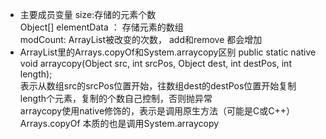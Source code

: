 - 主要成员变量
  size:存储的元素个数  
  Object[] elementData ： 存储元素的数组  
  modCount: ArrayList被改变的次数， add和remove 都会增加  
- ArrayList里的Arrays.copyOf和System.arraycopy区别
   public static native void arraycopy(Object src,  int  srcPos, Object dest, int destPos, int length);  
   表示从数组src的srcPos位置开始，往数组dest的destPos位置开始复制length个元素，复制的个数自己控制，否则抛异常  
   arraycopy使用native修饰的，表示是调用原生方法（可能是C或C++）  
   Arrays.copyOf 本质的也是调用System.arraycopy  
